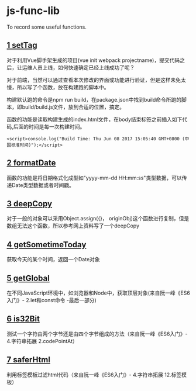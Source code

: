 # js-func-lib
To record some useful functions.

## [1 setTag](./1-setTagForVueSpaProject.js)

对于利用Vue脚手架生成的项目(vue init webpack projectname)，提交代码之后，让运维人员上线，如何快速确定已经上线成功了呢？

对于前端，当然可以通过查看本次修改的界面或功能进行验证，但是这样未免太慢，所以写了个函数，放在构建跑的脚本中。

构建默认跑的命令是npm run build，在package.json中找到build命令所跑的脚本，即build/build.js文件，放到合适的位置，搞定。

函数的功能是读取构建生成的index.html文件，在body结束标签之前插入如下代码,后面的时间是每一次构建时间。
```
<script>console.log("Build Time: Thu Jun 08 2017 15:05:40 GMT+0800 (中国标准时间)");</script>
```

## [2 formatDate](./2-formatDate.js)

函数的功能是将日期格式化成型如"yyyy-mm-dd HH:mm:ss"类型数据，可以传递Date类型数据或者时间戳。

## [3 deepCopy](./3-deepCopy.js)

对于一般的对象可以采用Object.assign({}， originObj)这个函数进行复制，但是数组无法这个函数，所以参考网上资料写了一个deepCopy

## [4 getSometimeToday](./4-getSometimeToday.js)

获取今天的某个时间，返回一个Date对象

## [5 getGlobal](./4-getGlobal.js)

在不同JavaScript环境中，如浏览器和Node中，获取顶层对象(来自阮一峰《ES6入门》- 2.let和const命令 -最后一部分)

## [6 is32Bit](./6-is32Bit.js)
测试一个字符由两个字节还是由四个字节组成的方法（来自阮一峰《ES6入门》- 4.字符串拓展 2.codePointAt）

## [7 saferHtml](./7-saferHtml.js)
利用标签模板过滤html代码（来自阮一峰《ES6入门》- 4.字符串拓展 12.标签模板）